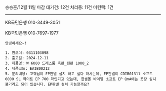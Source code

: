 송승훈/12월 11일 마감
대기건: 12건
처리중: 11건
미컨택: 1건

---

KB국민은행
010-3449-3051

KB국민은행
010-7697-1977


```
안녕하세요~!

1. 원오더: 0311103098
2. 출고일: 2024-12-11
3. 제품명: W 6000 드레스룸 측판_뒷판 1000_2
4. 제품코드: EAIB00212
5. 문의내용: 고객님이 EP판넬 설치 하고 싶다 하시는데, EP판넬이 CDIB01311 소프트 6000 SL 화이트 EP 700 확인되고 있는데, 한샘몰 바이엘 소프트 EP QnA에는 옷장 설치 불가라고 되어 있습니다. EP판넬 설치 가능할까요?
```
